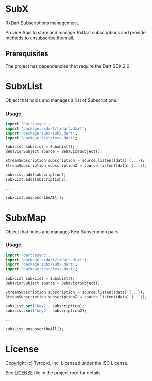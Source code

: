 # SubX

RxDart Subscriptions management.

Provide Apis to store and manage RxDart subscriptions and provide methods to unsubscribe them all.

## Prerequisites

The project has dependencies that require the Dart SDK 2.0

# SubxList

Object that holds and manages a list of Subscriptions.

### Usage

```dart
import 'dart:async';
import 'package:rxdart/rxdart.dart';
import 'package:subx/subx.dart';
import "package:test/test.dart";

SubxList subxList = SubxList();
BehaviorSubject source = BehaviorSubject();

StreamSubscription subscription = source.listen((data) {...});
StreamSubscription subscription2 = source.listen((data) {...});

subxList.add(subscription);
subxList.add(subscription2);

...

subxList.unsubscribeAll();
```

# SubxMap

Object that holds and manages Key-Subscription pairs.

### Usage

```dart
import 'dart:async';
import 'package:rxdart/rxdart.dart';
import 'package:subx/subx.dart';
import "package:test/test.dart";

SubxList subxList = SubxList();
BehaviorSubject source = BehaviorSubject();

StreamSubscription subscription = source.listen((data) {...});
StreamSubscription subscription2 = source.listen((data) {...});

subxList.set('key1', subscription);
subxList.set('key2', subscription2);

...

subxList.unsubscribeAll();
```

# License
Copyright (c) Tyrcord, Inc. Licensed under the ISC License.

See [LICENSE](LICENSE) file in the project root for details.

